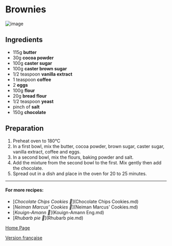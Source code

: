 # Brownies
![image](img/Brownies.jpg)

## Ingredients
* 115g **butter**
* 30g **cocoa powder**
* 100g **caster sugar**
* 100g **caster brown sugar**
* 1/2 teaspoon **vanilla extract**
* 1 teaspoon **coffee**
* 2 **eggs**
* 100g **flour**
* 20g **bread flour**
* 1/2 teaspoon **yeast**
* pinch of **salt**
* 150g **chocolate**

## Preparation
1. Preheat oven to 180°C
2. In a first bowl, mix the butter, cocoa powder, brown sugar, caster sugar, vanilla extract, coffee and eggs.
3. In a second bowl, mix the flours, baking powder and salt.
4. Add the mixture from the second bowl to the first. Mix gently then add the chocolate. 
5. Spread out in a dish and place in the oven for 20 to 25 minutes.
________________________________
#### For more recipes:

* [*Chocolate Chips Cookies 🍪*](Chocolate Chips Cookies.md)
* [*Neiman Marcus' Cookies 🍪*](Neiman Marcus' Cookies.md)
* [*Kouign-Amann 🧈*](Kouign-Amann Eng.md)
* [*Rhubarb pie 🥧*](Rhubarb pie.md)

[Home Page](Indexeng.md)

[Version française](index.md)
  
